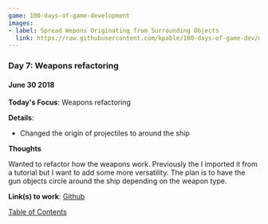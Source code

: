 ```yaml
---
game: 100-days-of-game-development
images: 
- label: Spread Wepons Originating from Surrounding Objects
  link: https://raw.githubusercontent.com/kpable/100-days-of-game-dev/master/images/day7-weapons-refactoring/weapons-refactored.gif
---
```


<a name="day-7"></a>
### Day 7: Weapons refactoring
#### June 30 2018 

**Today's Focus**: Weapons refactoring

**Details**:
  - Changed the origin of projectiles to around the ship

**Thoughts** 

Wanted to refactor how the weapons work. Previously the I imported it from a tutorial but I want to add some more versatility. The plan is to have the gun objects circle around the ship depending on the weapon type. 

<!-- 
**Examples**: 

#### Spread Wepons Originating from Surrounding Objects
![Spread Weapons](https://raw.githubusercontent.com/kpable/100-days-of-game-dev/master/images/day7-weapons-refactoring/weapons-refactored.gif) 
 -->

**Link(s) to work**: [Github](https://github.com/Kpable/Kpable-Labs/tree/misc/shmup-weapons/Assets/Misc/Shmup%20Weapons)

[Table of Contents](#toc)